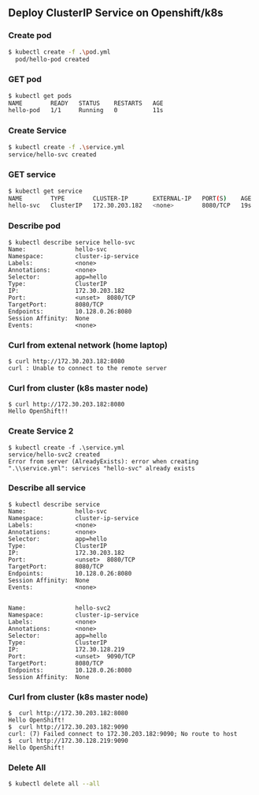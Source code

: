 ## Deploy ClusterIP Service on Openshift/k8s

### Create pod
```bash
$ kubectl create -f .\pod.yml 
  pod/hello-pod created
```

### GET pod
```bash  
$ kubectl get pods           
NAME        READY   STATUS    RESTARTS   AGE
hello-pod   1/1     Running   0          11s
```

### Create Service
``` bash
$ kubectl create -f .\service.yml     
service/hello-svc created
```

### GET service
``` bash
$ kubectl get service      
NAME        TYPE        CLUSTER-IP       EXTERNAL-IP   PORT(S)    AGE
hello-svc   ClusterIP   172.30.203.182   <none>        8080/TCP   19s
```

### Describe pod
```
$ kubectl describe service hello-svc         
Name:              hello-svc
Namespace:         cluster-ip-service
Labels:            <none>
Annotations:       <none>
Selector:          app=hello
Type:              ClusterIP
IP:                172.30.203.182
Port:              <unset>  8080/TCP
TargetPort:        8080/TCP
Endpoints:         10.128.0.26:8080
Session Affinity:  None
Events:            <none>
```

### Curl from extenal network (home laptop)
```
$ curl http://172.30.203.182:8080                                                                                     
curl : Unable to connect to the remote server
```


### Curl from cluster (k8s master node)
```
$ curl http://172.30.203.182:8080                                                                                     
Hello OpenShift!!
```


### Create Service 2
```
$ kubectl create -f .\service.yml                                                                                    
service/hello-svc2 created
Error from server (AlreadyExists): error when creating ".\\service.yml": services "hello-svc" already exists
```


### Describe all service
```
$ kubectl describe service                                                                                                 Name:              hello-svc
Namespace:         cluster-ip-service
Labels:            <none>
Annotations:       <none>
Selector:          app=hello
Type:              ClusterIP
IP:                172.30.203.182
Port:              <unset>  8080/TCP
TargetPort:        8080/TCP
Endpoints:         10.128.0.26:8080
Session Affinity:  None
Events:            <none>


Name:              hello-svc2
Namespace:         cluster-ip-service
Labels:            <none>
Annotations:       <none>
Selector:          app=hello
Type:              ClusterIP
IP:                172.30.128.219
Port:              <unset>  9090/TCP
TargetPort:        8080/TCP
Endpoints:         10.128.0.26:8080
Session Affinity:  None
```


### Curl from cluster (k8s master node)
```
$  curl http://172.30.203.182:8080
Hello OpenShift!
$  curl http://172.30.203.182:9090
curl: (7) Failed connect to 172.30.203.182:9090; No route to host
$  curl http://172.30.128.219:9090
Hello OpenShift!
```


### Delete All
```bash
$ kubectl delete all --all
```